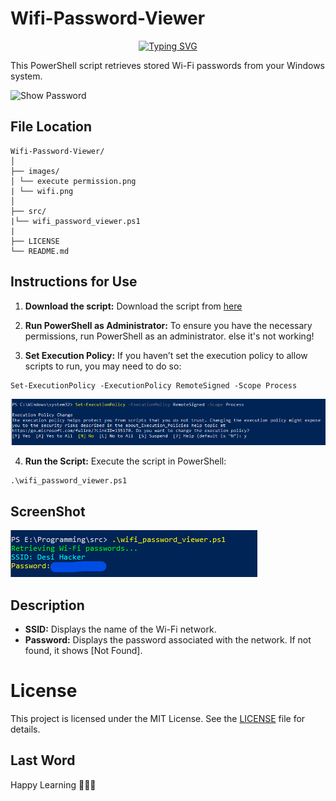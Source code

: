 # Wifi-Password-Viewer
<P align="center" size>
<a href="https://git.io/typing-svg"><img src="https://readme-typing-svg.herokuapp.com?font=Roboto&weight=600&size=50&pause=1000&width=850&height=100&lines=Wi-Fi+Password+Viewer+(Windows)" alt="Typing SVG" /></a></p>

This PowerShell script retrieves stored Wi-Fi passwords from your Windows system.


<img src="https://media2.giphy.com/media/v1.Y2lkPTc5MGI3NjExdnRmYnZmenF4MTc2cjdla2NqZHo4d2VoNG5oaWs1cnFkbWg4dnQ2diZlcD12MV9pbnRlcm5hbF9naWZfYnlfaWQmY3Q9Zw/26Ff0SPm2ghGBiPTy/giphy.webp" alt="Show Password" >

## File Location
```
Wifi-Password-Viewer/
│
├── images/
│ └── execute permission.png
| └── wifi.png
│
├── src/
|└── wifi_password_viewer.ps1
|
├── LICENSE
└── README.md
```

## Instructions for Use
1. **Download the script:**
Download the script from [here]()

3. **Run PowerShell as Administrator:** 
To ensure you have the necessary permissions, run PowerShell as an administrator. else it's not working!

5. **Set Execution Policy:** 
If you haven’t set the execution policy to allow scripts to run, you may need to do so:
```
Set-ExecutionPolicy -ExecutionPolicy RemoteSigned -Scope Process
```
  <img src="./images/execute permission.png" alt="execute permission">

4. **Run the Script:**
Execute the script in PowerShell:
```
.\wifi_password_viewer.ps1
```

## ScreenShot
<img src="./images/wifi.png" alt="Show wifi passsword ">

## Description
- **SSID:** Displays the name of the Wi-Fi network.
- **Password:** Displays the password associated with the network. If not found, it shows [Not Found].


# License

This project is licensed under the MIT License. See the [LICENSE](LICENSE.md) file for details.


## Last Word 
Happy Learning 🎉📩💖
